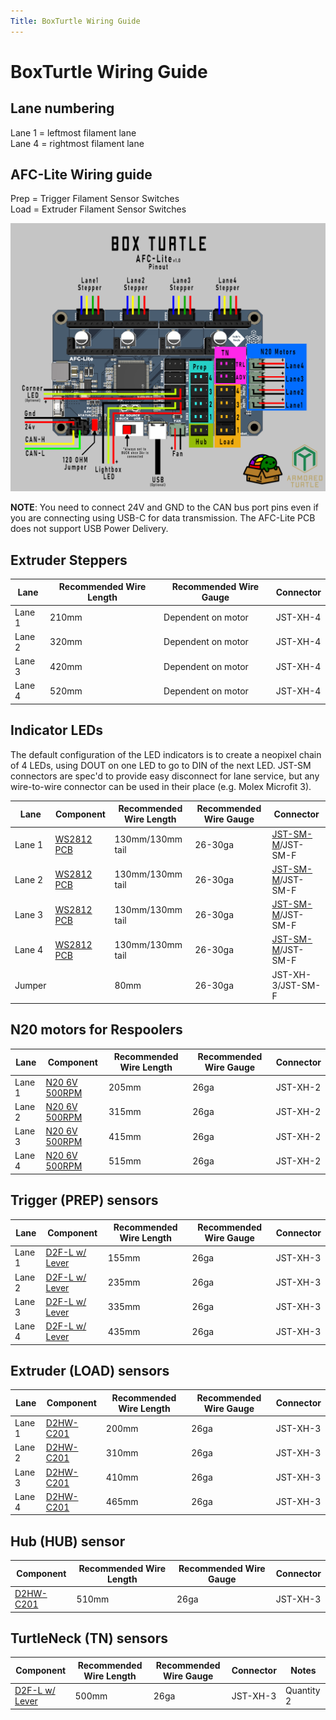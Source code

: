 ```yaml
---
Title: BoxTurtle Wiring Guide
---
```

# BoxTurtle Wiring Guide

## Lane numbering

Lane 1 = leftmost filament lane\
Lane 4  = rightmost filament lane

## AFC-Lite Wiring guide

Prep = Trigger Filament Sensor Switches\
Load = Extruder Filament Sensor Switches

![BoxTurtle_AFC-Lite_Pinout](../assets/images/boxturtle-afc-lite-pinout.png)

**NOTE**: You need to connect 24V and GND to the CAN bus port pins even if you are connecting using USB-C for data transmission. The AFC-Lite PCB does not support USB Power Delivery.

## Extruder Steppers
| Lane | Recommended Wire Length | Recommended Wire Gauge | Connector |
| ---- | ----------- | --------- | ------------|
| Lane 1 | 210mm | Dependent on motor | JST-XH-4 |
| Lane 2 | 320mm | Dependent on motor | JST-XH-4 |
| Lane 3 | 420mm | Dependent on motor | JST-XH-4 |
| Lane 4 | 520mm | Dependent on motor | JST-XH-4 |

##  Indicator LEDs
The default configuration of the LED indicators is to create a neopixel chain of 4 LEDs, using DOUT on one LED to go to DIN of the next LED. JST-SM connectors are spec'd to provide easy disconnect for lane service, but any wire-to-wire connector can be used in their place (e.g. Molex Microfit 3).

| Lane | Component                                     | Recommended Wire Length | Recommended Wire Gauge | Connector                                               |
| ---- |-----------------------------------------------| --------- | ------------|---------------------------------------------------------|
| Lane 1 | [WS2812 PCB](../assets/images/WS2812_PCB.png) | 130mm/130mm tail | 26-30ga | [JST-SM-M](../assets/images/JST-XH_JST-SM.png)/JST-SM-F |
| Lane 2 | [WS2812 PCB](../assets/images/WS2812_PCB.png)                 | 130mm/130mm tail | 26-30ga | [JST-SM-M](../assets/images/JST-XH_JST-SM.png)/JST-SM-F                  |
| Lane 3 | [WS2812 PCB](../assets/images/WS2812_PCB.png)                  | 130mm/130mm tail | 26-30ga | [JST-SM-M](../assets/images/JST-XH_JST-SM.png)/JST-SM-F                  |
| Lane 4 | [WS2812 PCB](../assets/images/WS2812_PCB.png)                  | 130mm/130mm tail | 26-30ga | [JST-SM-M](../assets/images/JST-XH_JST-SM.png)/JST-SM-F                  |
| Jumper |                                               |  80mm | 26-30ga | JST-XH-3/JST-SM-F                                       |

##  N20 motors for Respoolers
| Lane | Component                                           | Recommended Wire Length | Recommended Wire Gauge | Connector |
| ---- |-----------------------------------------------------| --------- | ------------| --------- |
| Lane 1 | [N20 6V 500RPM](../assets/images/N20_6V_500RPM.png) | 205mm | 26ga | JST-XH-2 |
| Lane 2 | [N20 6V 500RPM](../assets/images/N20_6V_500RPM.png)                  | 315mm | 26ga | JST-XH-2 |
| Lane 3 | [N20 6V 500RPM](../assets/images/N20_6V_500RPM.png)                  | 415mm | 26ga | JST-XH-2 |
| Lane 4 | [N20 6V 500RPM](../assets/images/N20_6V_500RPM.png)                  | 515mm | 26ga | JST-XH-2 |

## Trigger (PREP) sensors
| Lane | Component | Recommended Wire Length | Recommended Wire Gauge | Connector |
| ---- | ----------- | --------- | ------------| --------- |
| Lane 1 | [D2F-L w/ Lever](../assets/images/D2F_W-Lever.png) | 155mm | 26ga | JST-XH-3 |
| Lane 2 | [D2F-L w/ Lever](../assets/images/D2F_W-Lever.png) | 235mm | 26ga | JST-XH-3|
| Lane 3 | [D2F-L w/ Lever](../assets/images/D2F_W-Lever.png) | 335mm | 26ga | JST-XH-3 |
| Lane 4 | [D2F-L w/ Lever](../assets/images/D2F_W-Lever.png) | 435mm | 26ga | JST-XH-3 |

## Extruder (LOAD) sensors
| Lane | Component | Recommended Wire Length | Recommended Wire Gauge | Connector |
| ---- | ----------- | --------- | ------------| --------- |
| Lane 1 | [D2HW-C201](../assets/images/D2HW-C201H.png) | 200mm | 26ga | JST-XH-3 |
| Lane 2 | [D2HW-C201](../assets/images/D2HW-C201H.png) | 310mm | 26ga | JST-XH-3 |
| Lane 3 | [D2HW-C201](../assets/images/D2HW-C201H.png) | 410mm | 26ga | JST-XH-3 |
| Lane 4 | [D2HW-C201](../assets/images/D2HW-C201H.png) | 465mm | 26ga | JST-XH-3 |

## Hub (HUB) sensor
| Component | Recommended Wire Length | Recommended Wire Gauge | Connector |
| ----------- | --------- | ------------| --------- |
| [D2HW-C201](../assets/images/D2HW-C201H.png) | 510mm | 26ga | JST-XH-3 |

## TurtleNeck (TN) sensors
| Component | Recommended Wire Length | Recommended Wire Gauge | Connector | Notes |
| ----------- | --------- | ------------| --------- | ---- |
| [D2F-L w/ Lever](../assets/images/TN_D2L_500_X2.png)  | 500mm | 26ga | JST-XH-3 | Quantity 2 |